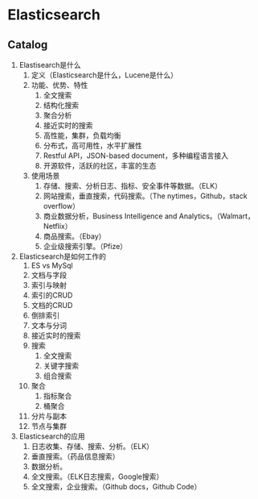 # Elasticsearch

## Catalog
1. Elastisearch是什么
    1. 定义（Elasticsearch是什么，Lucene是什么）
    2. 功能、优势、特性
        1. 全文搜索
        2. 结构化搜索
        3. 聚合分析
        4. 接近实时的搜索
        5. 高性能，集群，负载均衡
        6. 分布式，高可用性，水平扩展性
        7. Restful API，JSON-based document，多种编程语言接入
        8. 开源软件，活跃的社区，丰富的生态
    3. 使用场景
        1. 存储、搜索、分析日志、指标、安全事件等数据。（ELK）
        2. 网站搜索，垂直搜索，代码搜索。（The nytimes，Github，stack overflow）
        3. 商业数据分析，Business Intelligence and Analytics。（Walmart，Netflix）
        4. 商品搜索。（Ebay）
        5. 企业级搜索引擎。（Pfize） 
2. Elasticsearch是如何工作的
    1. ES vs MySql
    2. 文档与字段
    3. 索引与映射
    4. 索引的CRUD
    5. 文档的CRUD
    6. 倒排索引
    7. 文本与分词
    8. 接近实时的搜索
    9. 搜索
        1. 全文搜索
        2. 关键字搜索
        3. 组合搜索
    10. 聚合
        1. 指标聚合
        2. 桶聚合
    11. 分片与副本
    12. 节点与集群
3. Elasticsearch的应用
    1. 日志收集、存储、搜索、分析。（ELK）
    2. 垂直搜索。（药品信息搜索）
    3. 数据分析。
    4. 全文搜索。（ELK日志搜索，Google搜索）
    5. 全文搜索，企业搜索。（Github docs，Github Code）